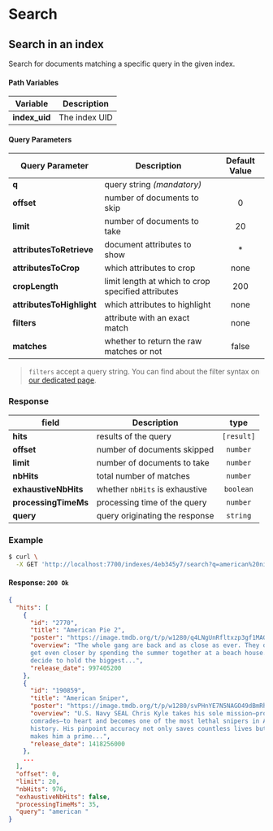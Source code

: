 # Search

## Search in an index

<RouteHighlighter method="GET" route="/indexes/:index_uid/search"/>

Search for documents matching a specific query in the given index.

#### Path Variables

| Variable      | Description   |
|---------------|---------------|
| **index_uid** | The index UID |

#### Query Parameters

| Query Parameter           | Description                                        | Default Value |
|---------------------------|----------------------------------------------------|:-------------:|
| **q**                     | query string _(mandatory)_                         |               |
| **offset**                | number of documents to skip                        | 0             |
| **limit**                 | number of documents to take                        | 20            |
| **attributesToRetrieve**  | document attributes to show                        | *             |
| **attributesToCrop**      | which attributes to crop                           | none          |
| **cropLength**            | limit length at which to crop specified attributes | 200           |
| **attributesToHighlight** | which attributes to highlight                      | none          |
| **filters**               | attribute with an exact match                      | none          |
| **matches**               | whether to return the raw matches or not           | false         |

> `filters` accept a query string. You can find about the filter syntax on [our dedicated page](/guides/advanced_guides/filtering).


### Response
| field                     | Description                                        | type          |
|---------------------------|----------------------------------------------------|:-------------:|
| **hits**                  | results of the query                               | `[result]`    |
| **offset**                | number of documents skipped                        | `number`      |
| **limit**                 | number of documents to take                        | `number`      |
| **nbHits**                | total number of matches                            | `number`      |
| **exhaustiveNbHits**      | whether `nbHits` is exhaustive                     | `boolean`     |
| **processingTimeMs**      | processing time of the query                       | `number`      |
| **query**                 | query originating the response                     | `string`      |

### Example

```bash
$ curl \
  -X GET 'http://localhost:7700/indexes/4eb345y7/search?q=american%20ninja%205'
```
#### Response: `200 Ok`

```json
{
  "hits": [
    {
      "id": "2770",
      "title": "American Pie 2",
      "poster": "https://image.tmdb.org/t/p/w1280/q4LNgUnRfltxzp3gf1MAGiK5LhV.jpg",
      "overview": "The whole gang are back and as close as ever. They decide to
      get even closer by spending the summer together at a beach house. They
      decide to hold the biggest...", 
      "release_date": 997405200
    },
    {
      "id": "190859",
      "title": "American Sniper",
      "poster": "https://image.tmdb.org/t/p/w1280/svPHnYE7N5NAGO49dBmRhq0vDQ3.jpg",
      "overview": "U.S. Navy SEAL Chris Kyle takes his sole mission—protect his
      comrades—to heart and becomes one of the most lethal snipers in American
      history. His pinpoint accuracy not only saves countless lives but also
      makes him a prime...",
      "release_date": 1418256000
    },
    ...
  ],
  "offset": 0,
  "limit": 20,
  "nbHits": 976,
  "exhaustiveNbHits": false,
  "processingTimeMs": 35,
  "query": "american "
}
```
